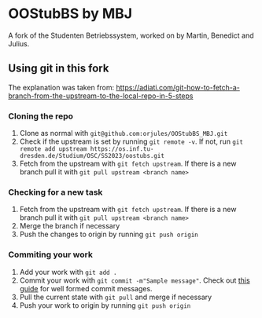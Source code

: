 # OOStubBS by MBJ

A fork of the Studenten Betriebssystem, worked on by Martin, Benedict and Julius.


## Using git in this fork

The explanation was taken from: https://adiati.com/git-how-to-fetch-a-branch-from-the-upstream-to-the-local-repo-in-5-steps

### Cloning the repo

1. Clone as normal with `git@github.com:orjules/OOStubBS_MBJ.git`
2. Check if the upstream is set by running `git remote -v`. If not, run `git remote add upstream https://os.inf.tu-dresden.de/Studium/OSC/SS2023/oostubs.git`
3. Fetch from the upstream with `git fetch upstream`. If there is a new branch pull it with `git pull upstream <branch name>`

### Checking for a new task
1. Fetch from the upstream with `git fetch upstream`. If there is a new branch pull it with `git pull upstream <branch name>`
2. Merge the branch if necessary
3. Push the changes to origin by running `git push origin`

### Commiting your work
1. Add your work with `git add .`
2. Commit your work with `git commit -m"Sample message"`. Check out [this guide](https://gist.github.com/luismts/495d982e8c5b1a0ced4a57cf3d93cf60#write-good-commit-messages) for well formed commit messages.
3. Pull the current state with `git pull` and merge if necessary
4. Push your work to origin by running `git push origin`


